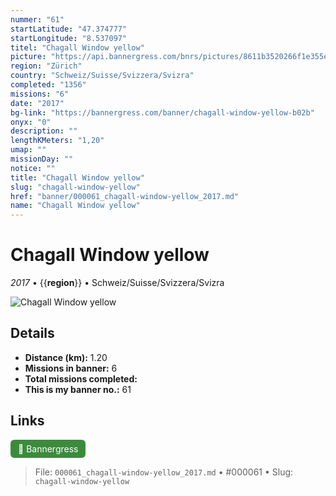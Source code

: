 ```yaml
---
nummer: "61"
startLatitude: "47.374777"
startLongitude: "8.537097"
titel: "Chagall Window yellow"
picture: "https://api.bannergress.com/bnrs/pictures/8611b3520266f1e355ead4be0fa96bec"
region: "Zürich"
country: "Schweiz/Suisse/Svizzera/Svizra"
completed: "1356"
missions: "6"
date: "2017"
bg-link: "https://bannergress.com/banner/chagall-window-yellow-b02b"
onyx: "0"
description: ""
lengthKMeters: "1,20"
umap: ""
missionDay: ""
notice: ""
title: "Chagall Window yellow"
slug: "chagall-window-yellow"
href: "banner/000061_chagall-window-yellow_2017.md"
name: "Chagall Window yellow"
---
```

# Chagall Window yellow

*2017* • {{__region__}} • Schweiz/Suisse/Svizzera/Svizra

![Chagall Window yellow](https://api.bannergress.com/bnrs/pictures/8611b3520266f1e355ead4be0fa96bec)



## Details
- **Distance (km):** 1.20
- **Missions in banner:** 6
- **Total missions completed:** 
- **This is my banner no.:** 61





## Links
<a href="https://bannergress.com/banner/chagall-window-yellow-b02b" target="_blank" style="display:inline-block;margin-right:8px;padding:6px 12px;background:#3c8b3c;color:#fff;text-decoration:none;border-radius:6px;">🔗 Bannergress</a>



> File: `000061_chagall-window-yellow_2017.md` • #000061 • Slug: `chagall-window-yellow`
